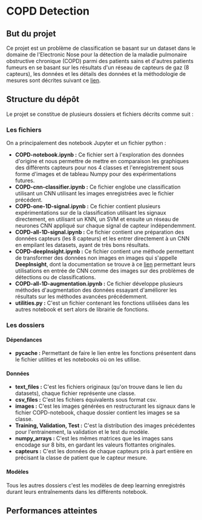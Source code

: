 # COPD Detection
## But du projet 
Ce projet est un problème de classification se basant sur un dataset dans le domaine de l'Electronic Nose pour la détection de la maladie pulmonaire obstructive chronique (COPD) parmi des patients sains et d'autres patients fumeurs en se basant sur les résultats d'un réseau de capteurs de gaz (8 capteurs), les données et les détails des données et la méthodologie de mesures sont décrites suivant ce [lien](https://www.ncbi.nlm.nih.gov/pmc/articles/PMC7838708/?fbclid=IwAR2os2eFQn2hjPFu84r4nB5TY7bxbdmkbwg9kzGoeXLuNeOuU5ExJpcw6rw). 
## Structure du dépôt 
Le projet se constitue de plusieurs dossiers et fichiers décrits comme suit : 
### Les fichiers
On a principalement des notebook Jupyter et un fichier python : 
- **COPD-notebook.ipynb :** Ce fichier sert à l'exploration des données d'origine et nous permettre de mettre en comparaison les graphiques des différents capteurs pour nos 4 classes et l'enregistrement sous forme d'images et de tableau Numpy pour des expérimentations futures. 
- **COPD-cnn-classifier.ipynb :** Ce fichier englobe une classification utilisant un CNN utilisant les images enregistrées avec le fichier précédent. 
- **COPD-one-1D-signal.ipynb :** Ce fichier contient plusieurs expérimentations sur de la classification utilisant les signaux directement, en utilisant un KNN, un SVM et ensuite un réseau de neurones CNN appliqué sur chaque signal de capteur indépendemment.
- **COPD-all-1D-signal.ipynb :** Ce fichier contient une préparation des données capteurs (les 8 capteurs) et les entrer directement à un CNN en empilant les datasets, ayant de très bons résultats. 
- **COPD-deepInsight.ipynb :** Ce fichier contient une méthode permettant de transformer des données non images en images qui s'appelle **DeepInsight**, dont la documentation se trouve à ce [lien](https://github.com/alok-ai-lab/pyDeepInsight) permettant leurs utilisations en entrée de CNN comme des images sur des problèmes de détections ou de classifications. 
- **COPD-all-1D-augmentation.ipynb :** Ce fichier développe plusieurs méthodes d'augmentation des données essayant d'améliorer les résultats sur les méthodes avancées précédemment. 
- **utilities.py :** C'est un fichier contenant les fonctions utilisées dans les autres notebook et sert alors de librairie de fonctions. 
### Les dossiers
#### Dépendances
- **__pycache__ :** Permettant de faire le lien entre les fonctions présentent dans le fichier utilities et les notebooks où on les utilise. 
#### Données
- **text_files :** C'est les fichiers originaux (qu'on trouve dans le lien du datasets), chaque fichier représente une classe. 
- **csv_files :** C'est les fichiers équivalents sous format csv.
- **images :** C'est les images générées en restructurant les signaux dans le fichier COPD-notebook, chaque dossier contient les images se sa classe. 
- **Training, Validation, Test :** C'est la distribution des images précédentes pour l'entrainement, la validation et le test du modèle. 
- **numpy_arrays :** C'est les mêmes matrices que les images sans encodage sur 8 bits, en gardant les valeurs flottantes originales. 
- **capteurs :** C'est les données de chaque capteurs pris à part entière en précisant la classe de patient que le capteur mesure. 
#### Modèles
Tous les autres dossiers c'est les modèles de deep learning enregistrés durant leurs entraînements dans les différents notebook. 
## Performances atteintes
